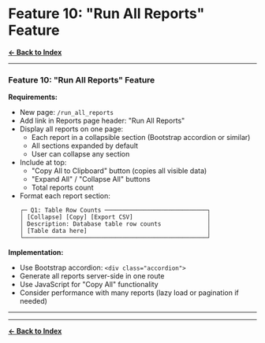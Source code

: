 # Feature 10: "Run All Reports" Feature

**[← Back to Index](../00-INDEX.md)**

---

### Feature 10: "Run All Reports" Feature
**Requirements:**
- New page: `/run_all_reports`
- Add link in Reports page header: "Run All Reports"
- Display all reports on one page:
  - Each report in a collapsible section (Bootstrap accordion or similar)
  - All sections expanded by default
  - User can collapse any section
- Include at top:
  - "Copy All to Clipboard" button (copies all visible data)
  - "Expand All" / "Collapse All" buttons
  - Total reports count
- Format each report section:
  ```
  ┌─ Q1: Table Row Counts ─────────────────────────────┐
  │ [Collapse] [Copy] [Export CSV]                     │
  │ Description: Database table row counts             │
  │ [Table data here]                                  │
  └────────────────────────────────────────────────────┘
  ```

**Implementation:**
- Use Bootstrap accordion: `<div class="accordion">`
- Generate all reports server-side in one route
- Use JavaScript for "Copy All" functionality
- Consider performance with many reports (lazy load or pagination if needed)

---



---

**[← Back to Index](../00-INDEX.md)**
